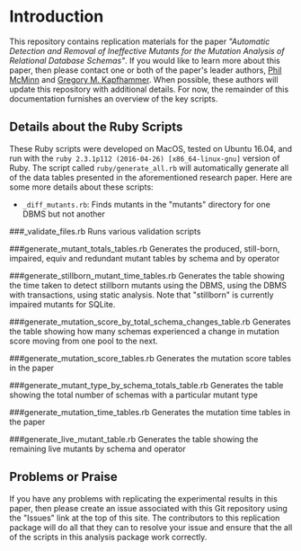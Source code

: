 # Introduction

This repository contains replication materials for the paper *"Automatic
Detection and Removal of Ineffective Mutants for the Mutation Analysis of
Relational Database Schemas"*. If you would like to learn more about this paper,
then please contact one or both of the paper's leader authors, [Phil
McMinn](http://mcminn.io/) and [Gregory M.
Kapfhammer](http://www.cs.allegheny.edu/sites/gkapfham/). When possible, these
authors will update this repository with additional details. For now, the
remainder of this documentation furnishes an overview of the key scripts.

## Details about the Ruby Scripts

These Ruby scripts were developed on MacOS, tested on Ubuntu 16.04, and run with
the `ruby 2.3.1p112 (2016-04-26) [x86_64-linux-gnu]` version of Ruby. The script
called `ruby/generate_all.rb` will automatically generate all of the data tables
presented in the aforementioned research paper. Here are some more details about
these scripts:

- `_diff_mutants.rb`: Finds mutants in the "mutants" directory for one DBMS but not another

###_validate_files.rb
Runs various validation scripts

###generate_mutant_totals_tables.rb
Generates the produced, still-born, impaired, equiv and redundant mutant tables by schema and by operator

###generate_stillborn_mutant_time_tables.rb
Generates the table showing the time taken to detect stillborn mutants using the DBMS, using the DBMS with transactions, using static analysis. Note that "stillborn" is currently impaired mutants for SQLite.

###generate_mutation_score_by_total_schema_changes_table.rb
Generates the table showing how many schemas experienced a change in mutation score moving from one pool to the next.

###generate_mutation_score_tables.rb
Generates the mutation score tables in the paper

###generate_mutant_type_by_schema_totals_table.rb
Generates the table showing the total number of schemas with a particular mutant type

###generate_mutation_time_tables.rb
Generates the mutation time tables in the paper

###generate_live_mutant_table.rb
Generates the table showing the remaining live mutants by schema and operator

## Problems or Praise

If you have any problems with replicating the experimental results in this
paper, then please create an issue associated with this Git repository using the
"Issues" link at the top of this site. The contributors to this replication
package will do all that they can to resolve your issue and ensure that the
all of the scripts in this analysis package work correctly.
